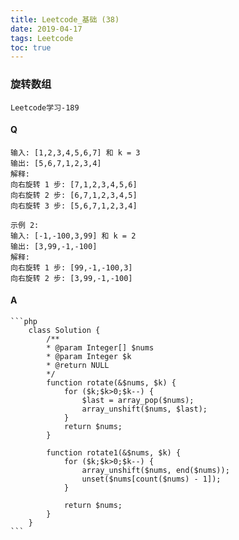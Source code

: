 ```yaml
---
title: Leetcode_基础 (38)
date: 2019-04-17
tags: Leetcode
toc: true
---
```


### 旋转数组
    Leetcode学习-189

<!-- more -->

#### Q
    输入: [1,2,3,4,5,6,7] 和 k = 3
    输出: [5,6,7,1,2,3,4]
    解释:
    向右旋转 1 步: [7,1,2,3,4,5,6]
    向右旋转 2 步: [6,7,1,2,3,4,5]
    向右旋转 3 步: [5,6,7,1,2,3,4]

    示例 2:
    输入: [-1,-100,3,99] 和 k = 2
    输出: [3,99,-1,-100]
    解释: 
    向右旋转 1 步: [99,-1,-100,3]
    向右旋转 2 步: [3,99,-1,-100]

#### A
    ```php
        class Solution {
            /**
            * @param Integer[] $nums
            * @param Integer $k
            * @return NULL
            */
            function rotate(&$nums, $k) {
                for ($k;$k>0;$k--) {
                    $last = array_pop($nums);
                    array_unshift($nums, $last);
                }
                return $nums;
            }

            function rotate1(&$nums, $k) {
                for ($k;$k>0;$k--) {
                    array_unshift($nums, end($nums));
                    unset($nums[count($nums) - 1]);
                }
                
                return $nums;
            }
        }
    ```
    
